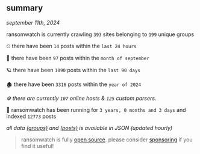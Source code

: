 
## summary
_september 11th, 2024_

ransomwatch is currently crawling `393` sites belonging to `199` unique groups

⏲ there have been `14` posts within the `last 24 hours`

🦈 there have been `97` posts within the `month of september`

🪐 there have been `1090` posts within the `last 90 days`

🏚 there have been `3316` posts within the `year of 2024`

_⚙️ there are currently `107` online hosts & `125` custom parsers._

🦕 ransomwatch has been running for `3 years, 0 months and 3 days` and indexed `12773` posts

_all data  [(groups)](http://ransomwhat.telemetry.ltd/groups) and [(posts)](http://ransomwhat.telemetry.ltd/posts) is available in JSON (updated hourly)_

> ransomwatch is fully [open source](https://github.com/joshhighet/ransomwatch#ransomwatch--). please consider [sponsoring](https://github.com/sponsors/joshhighet) if you find it useful!

